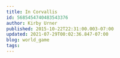 ```yaml
---
title: In Corvallis
id: 5685454740483543376
author: Kirby Urner
published: 2015-10-22T22:31:00.003-07:00
updated: 2021-07-29T00:02:36.847-07:00
blog: world_game
tags: 
---
```


